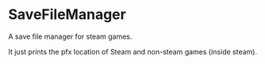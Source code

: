 # SaveFileManager
A save file manager for steam games.

It just prints the pfx location of Steam and non-steam games (inside steam).

